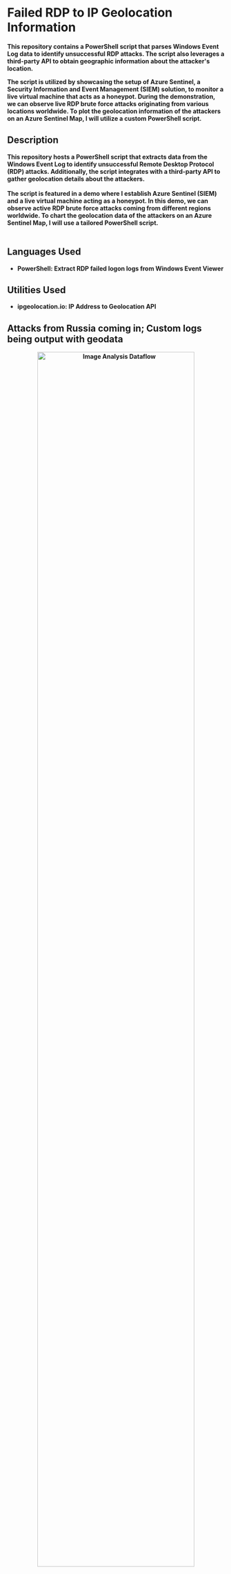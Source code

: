 <h1>Failed RDP to IP Geolocation Information</h1>

<B> This repository contains a PowerShell script that parses Windows Event Log data to identify unsuccessful RDP attacks. The script also leverages a third-party API to obtain geographic information about the attacker's location. 

The script is utilized by showcasing the setup of Azure Sentinel, a Security Information and Event Management (SIEM) solution, to monitor a live virtual machine that acts as a honeypot. During the demonstration, we can observe live RDP brute force attacks originating from various locations worldwide. To plot the geolocation information of the attackers on an Azure Sentinel Map, I will utilize a custom PowerShell script.

<h2>Description</h2>
<b>This repository hosts a PowerShell script that extracts data from the Windows Event Log to identify unsuccessful Remote Desktop Protocol (RDP) attacks. Additionally, the script integrates with a third-party API to gather geolocation details about the attackers.
</b>
<br />
<br />
The script is featured in a demo where I establish Azure Sentinel (SIEM) and a live virtual machine acting as a honeypot. In this demo, we can observe active RDP brute force attacks coming from different regions worldwide. To chart the geolocation data of the attackers on an Azure Sentinel Map, I will use a tailored PowerShell script.
<br />
<br />

<h2>Languages Used</h2>

- <b>PowerShell:</b> Extract RDP failed logon logs from Windows Event Viewer 

<h2>Utilities Used</h2>

- <b>ipgeolocation.io:</b> IP Address to Geolocation API

<h2>Attacks from Russia coming in; Custom logs being output with geodata</h2>

<p align="center">
<img src="https://i.imgur.com/gbyxhP1.png" height="85%" width="85%" alt="Image Analysis Dataflow"/>
</p>

<h2>World map of incoming attacks after 24 hours (built custom logs including geodata)</h2>

<p align="center">
<img src="https://i.imgur.com/krRFrK5.png" height="85%" width="85%" alt="Image Analysis Dataflow"/>
</p>


<!--
 ```diff
- text in red
+ text in green
! text in orange
# text in gray
@@ text in purple (and bold)@@
```
--!>
